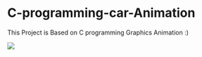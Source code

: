 # C-programming-car-Animation
This Project is Based on C programming Graphics Animation :)

<img src="https://raw.githubusercontent.com/nameisjayant/C-programming-car-Animation/master/car_animation1.png"/>
